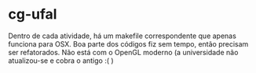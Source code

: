 # cg-ufal

Dentro de cada atividade, há um makefile correspondente que apenas funciona para OSX.
Boa parte dos códigos fiz sem tempo, então precisam ser refatorados.
Não está com o OpenGL moderno (a universidade não atualizou-se e cobra o antigo :( )
